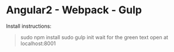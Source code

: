 # Angular2 - Webpack - Gulp

Install instructions:

> sudo npm install
> sudo gulp init
> wait for the green text
> open at localhost:8001
